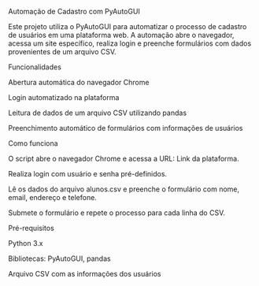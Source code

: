 Automação de Cadastro com PyAutoGUI

Este projeto utiliza o PyAutoGUI para automatizar o processo de cadastro de usuários em uma plataforma web. A automação abre o navegador, acessa um site específico, realiza login e preenche formulários com dados provenientes de um arquivo CSV.

Funcionalidades

Abertura automática do navegador Chrome

Login automatizado na plataforma

Leitura de dados de um arquivo CSV utilizando pandas

Preenchimento automático de formulários com informações de usuários

Como funciona

O script abre o navegador Chrome e acessa a URL: Link da plataforma.

Realiza login com usuário e senha pré-definidos.

Lê os dados do arquivo alunos.csv e preenche o formulário com nome, email, endereço e telefone.

Submete o formulário e repete o processo para cada linha do CSV.

Pré-requisitos

Python 3.x

Bibliotecas: PyAutoGUI, pandas

Arquivo CSV com as informações dos usuários

